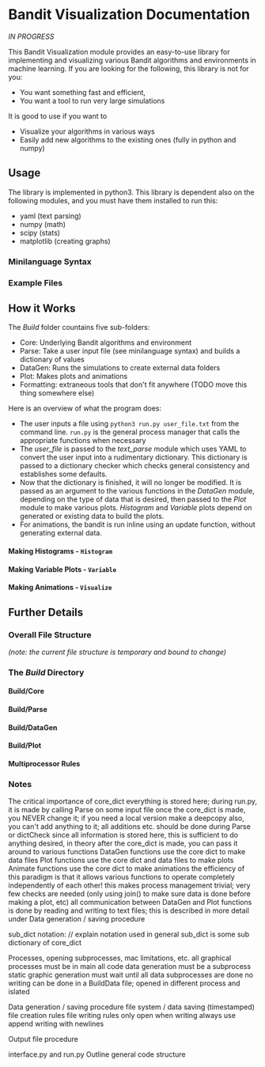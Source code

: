 # Bandit Visualization Documentation
_IN PROGRESS_

This Bandit Visualization module provides an easy-to-use library for implementing and visualizing various Bandit algorithms and environments in machine learning. If you are looking for the following, this library is not for you:
- You want something fast and efficient,
- You want a tool to run very large simulations

It is good to use if you want to
- Visualize your algorithms in various ways
- Easily add new algorithms to the existing ones (fully in python and numpy)


## Usage
The library is implemented in python3. This library is dependent also on the following modules, and you must have them installed to run this:
- yaml (text parsing)
- numpy (math)
- scipy (stats)
- matplotlib (creating graphs)

### Minilanguage Syntax
### Example Files

## How it Works
The *Build* folder countains five sub-folders:
- Core: Underlying Bandit algorithms and environment
- Parse: Take a user input file (see minilanguage syntax) and builds a dictionary of values
- DataGen: Runs the simulations to create external data folders
- Plot: Makes plots and animations
- Formatting: extraneous tools that don't fit anywhere (TODO move this thing somewhere else)

Here is an overview of what the program does:
- The user inputs a file using `python3 run.py user_file.txt` from the command line. `run.py` is the general process manager that calls the appropriate functions when necessary
- The *user_file* is passed to the *text_parse* module which uses YAML to convert the user input into a rudimentary dictionary. This dictionary is passed to a dictionary checker which checks general consistency and establishes some defaults.
- Now that the dictionary is finished, it will no longer be modified. It is passed as an argument to the various functions in the *DataGen* module, depending on the type of data that is desired, then passed to the *Plot* module to make various plots. *Histogram* and *Variable* plots depend on generated or existing data to build the plots.
- For animations, the bandit is run inline using an update function, without generating external data.

#### Making Histograms - `Histogram`
#### Making Variable Plots - `Variable`
#### Making Animations - `Visualize`

## Further Details

### Overall File Structure
_(note: the current file structure is temporary and bound to change)_

### The _Build_ Directory
#### Build/Core
#### Build/Parse
#### Build/DataGen
#### Build/Plot
#### Multiprocessor Rules


### Notes
The critical importance of core_dict
    everything is stored here; during run.py, it is made by calling Parse on some input file
    once the core_dict is made, you NEVER change it; if you need a local version make a deepcopy
    also, you can't add anything to it; all additions etc. should be done during Parse or dictCheck
        since all information is stored here, this is sufficient to do anything desired, in theory
    after the core_dict is made, you can pass it around to various functions
        DataGen functions use the core dict to make data files
        Plot functions use the core dict and data files to make plots
            Animate functions use the core dict to make animations
    the efficiency of this paradigm is that it allows various functions to operate completely independently of each other!
        this makes process management trivial; very few checks are needed (only using join() to make sure data is done before making a plot, etc)
    all communication between DataGen and Plot functions is done by reading and writing to text files; this is described in more detail under Data generation / saving procedure

sub_dict notation:  // explain notation used in general
    sub_dict is some sub dictionary of core_dict

Processes, opening subprocesses, mac limitations, etc.
    all graphical processes must be in main
    all code data generation must be a subprocess
    static graphic generation must wait until all data subprocesses are done
    no writing can be done in a BuildData file; opened in different process and islated

Data generation / saving procedure
    file system / data saving (timestamped)
    file creation rules
    file writing rules
        only open when writing
        always use append
        writing with newlines

Output file procedure

interface.py and run.py
Outline general code structure